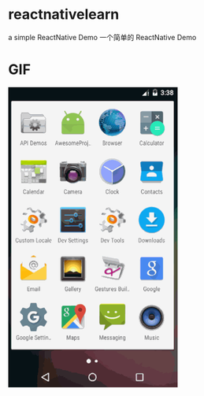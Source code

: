 # reactnativelearn

a simple ReactNative  Demo
一个简单的 ReactNative Demo

# GIF

![Alt Text](https://github.com/X-FAN/resource/blob/master/gif/reactnative.gif)
